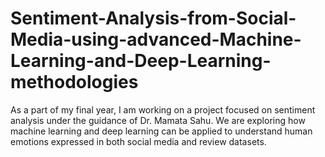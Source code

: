 # Sentiment-Analysis-from-Social-Media-using-advanced-Machine-Learning-and-Deep-Learning-methodologies
As a part of my final year, I am working on a project focused on sentiment analysis under the guidance of Dr. Mamata Sahu. We are exploring how machine learning and deep learning can be applied to understand human emotions expressed in both social media and review datasets.
